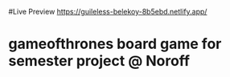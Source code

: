 #Live Preview 
https://guileless-belekoy-8b5ebd.netlify.app/
# gameofthrones board game for semester project @ Noroff
